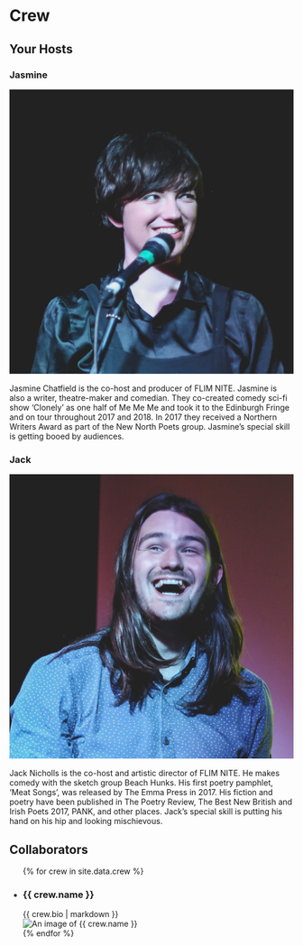 # Crew

## Your Hosts

<div class="hosts">
  <div class="host">
    <h3>Jasmine</h3>
    <img src="/assets/img/crew/jasmine2.jpg" alt="A photo of Jasmine">
    <p>Jasmine Chatfield is the co-host and producer of FLIM NITE. Jasmine is also a writer, theatre-maker and comedian. They co-created comedy sci-fi show ‘Clonely’ as one half of Me Me Me and took it to the Edinburgh Fringe and on tour throughout 2017 and 2018. In 2017 they received a Northern Writers Award as part of the New North Poets group. Jasmine’s special skill is getting booed by audiences.</p>
  </div>
  <div class="host">
    <h3>Jack</h3>
    <img src="/assets/img/crew/jack1.jpg" alt="A photo of Jack">
    <p>Jack Nicholls is the co-host and artistic director of FLIM NITE. He makes comedy with the sketch group Beach Hunks. His first poetry pamphlet, ‘Meat Songs’, was released by The Emma Press in 2017. His fiction and poetry have been published in The Poetry Review, The Best New British and Irish Poets 2017, PANK, and other places. Jack’s special skill is putting his hand on his hip and looking mischievous.</p>
  </div>
</div>

## Collaborators

<ul class="showings">
  {% for crew in site.data.crew %}
    <li class="showing">
      <div class="showing__content">
        <h3>{{ crew.name }}</h3>
        {{ crew.bio | markdown }}
      </div>
      <div class="showing__image">
        <img src="{{ crew.image }}" alt="An image of {{ crew.name }}">
      </div>
    </li>
  {% endfor %}
</ul>

